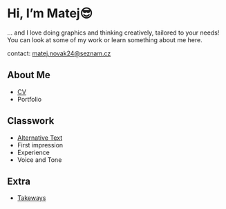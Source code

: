 # Hi, I’m Matej😎

… and I love doing graphics and thinking creatively, tailored to your needs! You can look at some of my work or learn something about me here.

contact: matej.novak24@seznam.cz

## About Me

- [CV](001-CV/Novak_resume.pdf)
- Portfolio

## Classwork

- [Alternative Text](01-alternative-text)
- First impression
- Experience
- Voice and Tone

## Extra

- [Takeways](takeaways)
